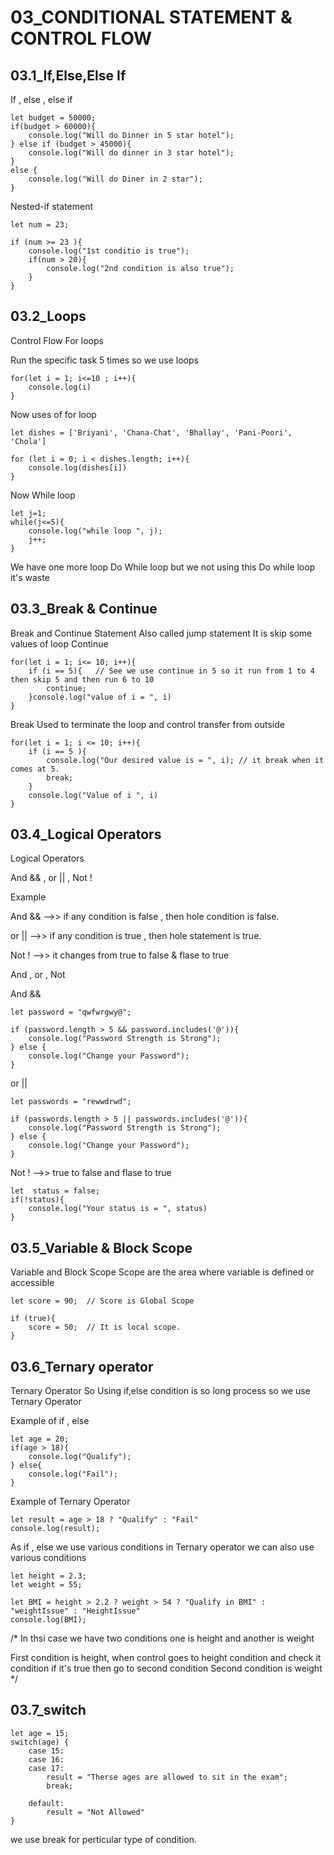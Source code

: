 # 03_CONDITIONAL STATEMENT & CONTROL FLOW

## 03.1_If,Else,Else If 

If , else , else if 
```
let budget = 50000;
if(budget > 60000){
    console.log("Will do Dinner in 5 star hotel");
} else if (budget > 45000){
    console.log("Will do dinner in 3 star hotel");
}
else {
    console.log("Will do Diner in 2 star");
}
```
Nested-if statement
```
let num = 23;

if (num >= 23 ){
    console.log("1st conditio is true");
    if(num > 20){
        console.log("2nd condition is also true");
    }
}
```

## 03.2_Loops

Control Flow
For loops

Run the specific task 5 times so we use loops 
```
for(let i = 1; i<=10 ; i++){
    console.log(i)
}           
```
Now uses of for loop 
```
let dishes = ['Briyani', 'Chana-Chat', 'Bhallay', 'Pani-Poori', 'Chola']

for (let i = 0; i < dishes.length; i++){
    console.log(dishes[i])
}
```
Now While loop
```
let j=1;
while(j<=5){
    console.log("while loop ", j);
    j++;
}
```
We have one more loop Do While loop 
but we not using this Do while loop it's waste 


## 03.3_Break & Continue

Break and Continue Statement
Also called jump statement
It is skip some values of loop
Continue 
```
for(let i = 1; i<= 10; i++){
    if (i == 5){   // See we use continue in 5 so it run from 1 to 4 then skip 5 and then run 6 to 10
        continue;
    }console.log("value of i = ", i)
}
```
Break
Used to terminate the loop and control transfer from outside
```
for(let i = 1; i <= 10; i++){
    if (i == 5 ){
        console.log("Our desired value is = ", i); // it break when it comes at 5.
        break;
    }
    console.log("Value of i ", i)
}
```


## 03.4_Logical Operators

Logical Operators

And && , or || , Not !

Example


And && -->> if any condition is false , then hole condition is false.

or ||  -->> if any condition is true , then hole statement is true.

Not !  -->>  it changes from true to false & flase to true

And , or , Not


And &&

```
let password = "qwfwrgwy@";

if (password.length > 5 && password.includes('@')){
    console.log("Password Strength is Strong");
} else {
    console.log("Change your Password");
}
```

or ||  

```
let passwords = "rewwdrwd";

if (passwords.length > 5 || passwords.includes('@')){
    console.log("Password Strength is Strong");
} else {
    console.log("Change your Password");
}
```
Not !  -->> true to false and flase to true

```
let  status = false;
if(!status){
    console.log("Your status is = ", status)
}
```


## 03.5_Variable & Block Scope

Variable and Block Scope
Scope are the area where variable is defined or accessible
```
let score = 90;  // Score is Global Scope

if (true){
    score = 50;  // It is local scope.
}
```

## 03.6_Ternary operator

Ternary Operator
So Using if,else condition is so long process
so we use Ternary Operator 

Example of if , else 
```
let age = 20;
if(age > 18){
    console.log("Qualify");
} else{
    console.log("Fail");
}
```

Example of Ternary Operator
```
let result = age > 18 ? "Qualify" : "Fail"
console.log(result);
```
As if , else we use various conditions in Ternary operator we can also use various conditions 
```
let height = 2.3;
let weight = 55;

let BMI = height > 2.2 ? weight > 54 ? "Qualify in BMI" : "weightIssue" : "HeightIssue"
console.log(BMI);
```

/* In thsi case we have two conditions 
   one is height and another is weight

   First condition is height, when control goes to height condition and check it condition 
   if it's true then go to second condition
   Second condition is weight
*/ 


## 03.7_switch
```
let age = 15;
switch(age) {
    case 15:
    case 16:
    case 17:
        result = "Therse ages are allowed to sit in the exam";
        break;

    default:
        result = "Not Allowed"
}
```
we use break for perticular type of condition.
